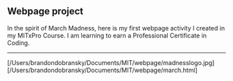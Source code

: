 Webpage project
---
In the spirit of March Madness, here is my first webpage activity I created in my MITxPro Course. I am learning to earn a Professional Certificate in Coding.
___ 
[/Users/brandondobransky/Documents/MIT/webpage/madnesslogo.jpg]
[/Users/brandondobransky/Documents/MIT/webpage/march.html]
